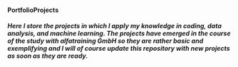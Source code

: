 #### PortfolioProjects
##### Here I store the projects in which I apply my knowledge in coding, data analysis, and machine learning. The projects have emerged in the course of the study with alfatraining GmbH so they are rather basic and exemplifying and I will of course update this repository with new projects as soon as they are ready.
